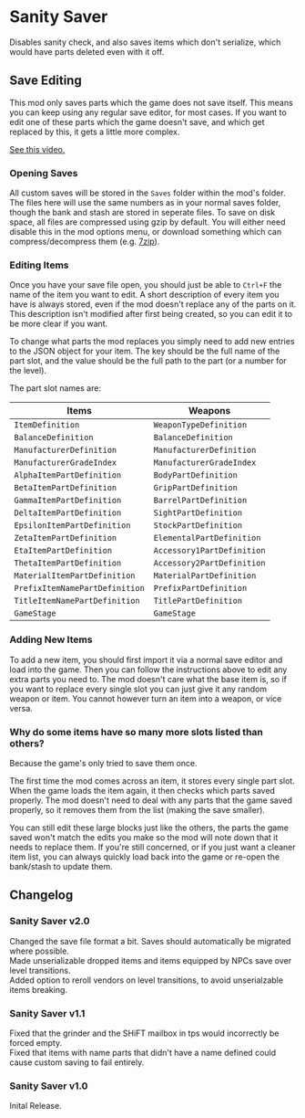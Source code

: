 # Sanity Saver
Disables sanity check, and also saves items which don't serialize, which would have parts deleted
even with it off.

## Save Editing
This mod only saves parts which the game does not save itself. This means you can keep using any
regular save editor, for most cases. If you want to edit one of these parts which the game doesn't
save, and which get replaced by this, it gets a little more complex.

[See this video.](https://youtu.be/2p635l5C_KU)

### Opening Saves
All custom saves will be stored in the `Saves` folder within the mod's folder. The files here will
use the same numbers as in your normal saves folder, though the bank and stash are stored in
seperate files. To save on disk space, all files are compressed using gzip by default. You will
either need disable this in the mod options menu, or download something which can
compress/decompress them (e.g. [7zip](https://www.7-zip.org/)).

### Editing Items
Once you have your save file open, you should just be able to `Ctrl+F` the name of the item you want
to edit. A short description of every item you have is always stored, even if the mod doesn't
replace any of the parts on it. This description isn't modified after first being created, so you 
can edit it to be more clear if you want.

To change what parts the mod replaces you simply need to add new entries to the JSON object for your
item. The key should be the full name of the part slot, and the value should be the full path to the
part (or a number for the level).

The part slot names are:

Items                          | Weapons
-------------------------------|---------------------------
`ItemDefinition`               | `WeaponTypeDefinition`
`BalanceDefinition`            | `BalanceDefinition`
`ManufacturerDefinition`       | `ManufacturerDefinition`
`ManufacturerGradeIndex`       | `ManufacturerGradeIndex`
`AlphaItemPartDefinition`      | `BodyPartDefinition`
`BetaItemPartDefinition`       | `GripPartDefinition`
`GammaItemPartDefinition`      | `BarrelPartDefinition`
`DeltaItemPartDefinition`      | `SightPartDefinition`
`EpsilonItemPartDefinition`    | `StockPartDefinition`
`ZetaItemPartDefinition`       | `ElementalPartDefinition`
`EtaItemPartDefinition`        | `Accessory1PartDefinition`
`ThetaItemPartDefinition`      | `Accessory2PartDefinition`
`MaterialItemPartDefinition`   | `MaterialPartDefinition`
`PrefixItemNamePartDefinition` | `PrefixPartDefinition`
`TitleItemNamePartDefinition`  | `TitlePartDefinition`
`GameStage`                    | `GameStage`

### Adding New Items
To add a new item, you should first import it via a normal save editor and load into the game. Then
you can follow the instructions above to edit any extra parts you need to. The mod doesn't care what
the base item is, so if you want to replace every single slot you can just give it any random weapon
or item. You cannot however turn an item into a weapon, or vice versa.

### Why do some items have so many more slots listed than others?
Because the game's only tried to save them once.

The first time the mod comes across an item, it stores every single part slot. When the game loads
the item again, it then checks which parts saved properly. The mod doesn't need to deal with any
parts that the game saved properly, so it removes them from the list (making the save smaller).

You can still edit these large blocks just like the others, the parts the game saved won't match the
edits you make so the mod will note down that it needs to replace them. If you're still concerned,
or if you just want a cleaner item list, you can always quickly load back into the game or re-open
the bank/stash to update them.

## Changelog

### Sanity Saver v2.0
Changed the save file format a bit. Saves should automatically be migrated where possible.    
Made unserializable dropped items and items equipped by NPCs save over level transitions.    
Added option to reroll vendors on level transitions, to avoid unserialzable items breaking.    

### Sanity Saver v1.1
Fixed that the grinder and the SHiFT mailbox in tps would incorrectly be forced empty.    
Fixed that items with name parts that didn't have a name defined could cause custom saving to fail
entirely.

### Sanity Saver v1.0
Inital Release.
